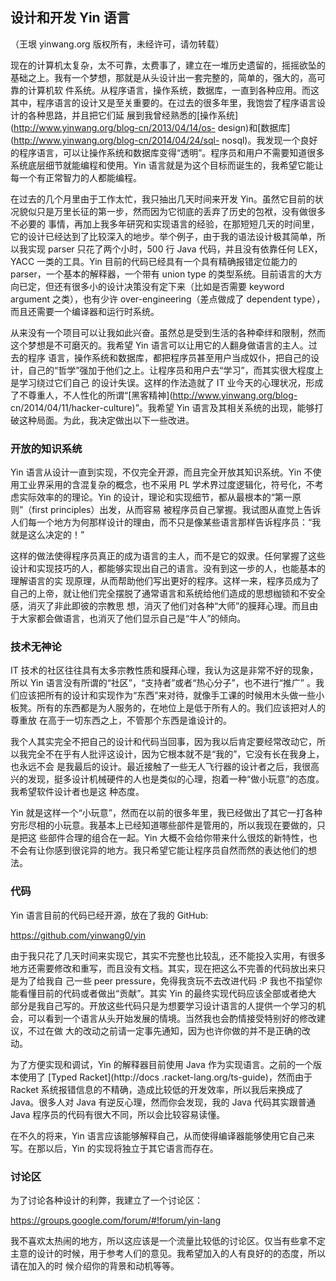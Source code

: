 

## 设计和开发 Yin 语言

（王垠 yinwang.org 版权所有，未经许可，请勿转载）

现在的计算机太复杂，太不可靠，太费事了，建立在一堆历史遗留的，摇摇欲坠的基础之上。我有一个梦想，那就是从头设计出一套完整的，简单的，强大的，高可靠的计算机软
件系统。从程序语言，操作系统，数据库，一直到各种应用。而这其中，程序语言的设计又是至关重要的。在过去的很多年里，我饱尝了程序语言设计的各种思路，并且把它们延
展到我曾经熟悉的[操作系统](http://www.yinwang.org/blog-cn/2013/04/14/os-
design)和[数据库](http://www.yinwang.org/blog-cn/2014/04/24/sql-
nosql)。我发现一个良好的程序语言，可以让操作系统和数据库变得“透明”。程序员和用户不需要知道很多系统底层细节就能编程和使用。Yin
语言就是为这个目标而诞生的，我希望它能让每一个有正常智力的人都能编程。

在过去的几个月里由于工作太忙，我只抽出几天时间来开发 Yin。虽然它目前的状况貌似只是万里长征的第一步，然而因为它彻底的丢弃了历史的包袱，没有做很多不必要的
事情，再加上我多年研究和实现语言的经验，在那短短几天的时间里，它的设计已经达到了比较深入的地步。举个例子，由于我的语法设计极其简单，所以我实现 parser
只花了两个小时，500 行 Java 代码，并且没有依靠任何 LEX，YACC 一类的工具。Yin 目前的代码已经具有一个具有精确报错定位能力的
parser，一个基本的解释器，一个带有 union type 的类型系统。目前语言的大方向已定，但还有很多小的设计决策没有定下来（比如是否需要
keyword argument 之类），也有少许 over-engineering（差点做成了 dependent
type），而且还需要一个编译器和运行时系统。

从来没有一个项目可以让我如此兴奋。虽然总是受到生活的各种牵绊和限制，然而这个梦想是不可磨灭的。我希望 Yin 语言可以让用它的人翻身做语言的主人。过去的程序
语言，操作系统和数据库，都把程序员甚至用户当成奴仆，把自己的设计，自己的“哲学”强加于他们之上。让程序员和用户去“学习”，而其实很大程度上是学习绕过它们自己
的设计失误。这样的作法造就了 IT 业今天的心理状况，形成了不尊重人，不人性化的所谓“[黑客精神](http://www.yinwang.org/blog-
cn/2014/04/11/hacker-culture)”。我希望 Yin 语言及其相关系统的出现，能够打破这种局面。为此，我决定做出以下一些改进。

### 开放的知识系统

Yin 语言从设计一直到实现，不仅完全开源，而且完全开放其知识系统。Yin 不使用工业界采用的含混复杂的概念，也不采用 PL
学术界过度逻辑化，符号化，不考虑实际效率的的理论。Yin 的设计，理论和实现细节，都从最根本的“第一原则”（first principles）出发，从而容易
被程序员自己掌握。我试图从直觉上告诉人们每一个地方为何那样设计的理由，而不只是像某些语言那样告诉程序员：“我就是这么决定的！”

这样的做法使得程序员真正的成为语言的主人，而不是它的奴隶。任何掌握了这些设计和实现技巧的人，都能够实现出自己的语言。没有到这一步的人，也能基本的理解语言的实
现原理，从而帮助他们写出更好的程序。这样一来，程序员成为了自己的上帝，就让他们完全摆脱了通常语言和系统给他们造成的思想枷锁和不安全感，消灭了非此即彼的宗教思
想，消灭了他们对各种“大师”的膜拜心理。而且由于大家都会做语言，也消灭了他们显示自己是“牛人”的倾向。

### 技术无神论

IT 技术的社区往往具有太多宗教性质和膜拜心理，我认为这是非常不好的现象，所以 Yin 语言没有所谓的“社区”，“支持者”或者“热心分子”，也不进行“推广”
。我们应该把所有的设计和实现作为“东西”来对待，就像手工课的时候用木头做一些小板凳。所有的东西都是为人服务的，在地位上是低于所有人的。我们应该把对人的尊重放
在高于一切东西之上，不管那个东西是谁设计的。

我个人其实完全不把自己的设计和代码当回事，因为我以后肯定要经常改动它，所以我完全不在乎有人批评这设计，因为它根本就不是“我的”，它没有长在我身上，也永远不会
是我最后的设计。最近接触了一些无人飞行器的设计者之后，我很高兴的发现，挺多设计机械硬件的人也是类似的心理，抱着一种“做小玩意”的态度。我希望软件设计者也是这
种态度。

Yin 就是这样一个“小玩意”，然而在以前的很多年里，我已经做出了其它一打各种穷形尽相的小玩意。我基本上已经知道哪些部件是管用的，所以我现在要做的，只是把这
些部件合理的组合在一起。Yin 大概不会给你带来什么很炫的新特性，也不会有让你感到很诧异的地方。我只希望它能让程序员自然而然的表达他们的想法。

### 代码

Yin 语言目前的代码已经开源，放在了我的 GitHub:

<https://github.com/yinwang0/yin>

由于我只花了几天时间来实现它，其实不完整也比较乱，还不能投入实用，有很多地方还需要修改和重写，而且没有文档。其实，现在把这么不完善的代码放出来只是为了给我自
己一些 peer pressure，免得我贪玩不去改进代码 :P 我也不指望你能看懂目前的代码或者做出“贡献”。其实 Yin 的最终实现代码应该全部或者绝大
部分是我自己写的。开放这些代码只是为想要学习设计语言的人提供一个学习的机会，可以看到一个语言从头开始发展的情境。当然我也会酌情接受特别好的修改建议，不过在做
大的改动之前请一定事先通知，因为也许你做的并不是正确的改动。

为了方便实现和调试，Yin 的解释器目前使用 Java 作为实现语言。之前的一个版本使用了 [Typed Racket](http://docs
.racket-lang.org/ts-guide)，然而由于 Racket 系统报错信息的不精确，造成比较低的开发效率，所以我后来换成了
Java。很多人对 Java 有逆反心理，然而你会发现，我的 Java 代码其实跟普通 Java 程序员的代码有很大不同，所以会比较容易读懂。

在不久的将来，Yin 语言应该能够解释自己，从而使得编译器能够使用它自己来写。在那以后，Yin 的实现将独立于其它语言而存在。

### 讨论区

为了讨论各种设计的利弊，我建立了一个讨论区：

<https://groups.google.com/forum/#!forum/yin-lang>

我不喜欢太热闹的地方，所以这应该是一个流量比较低的讨论区。仅当有些拿不定主意的设计的时候，用于参考人们的意见。我希望加入的人有良好的的态度，所以请在加入的时
候介绍你的背景和动机等等。

